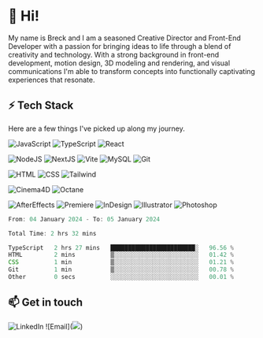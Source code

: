 
# 👋 Hi!

My name is Breck and I am a seasoned Creative Director and Front-End Developer with a passion for bringing ideas to life through a blend of creativity and technology. With a strong background in front-end development, motion design, 3D modeling and rendering, and visual communications I'm able to transform concepts into functionally captivating experiences that resonate.


## ⚡️ Tech Stack

Here are a few things I've picked up along my journey.

![JavaScript](https://img.shields.io/badge/javascript-f1f1f1?style=for-the-badge&logo=javascript) ![TypeScript](https://img.shields.io/badge/TypeScript-f1f1f1?style=for-the-badge&logo=typescript) ![React](https://img.shields.io/badge/React-f1f1f1?style=for-the-badge&logo=react) 

![NodeJS](https://img.shields.io/badge/Node.JS-f1f1f1?style=for-the-badge&logo=node.js) ![NextJS](https://img.shields.io/badge/Next.js-f1f1f1?style=for-the-badge&logo=next.js&logoColor=000000) ![Vite](https://img.shields.io/badge/Vite-f1f1f1?style=for-the-badge&logo=vite&logoColor=%23fffff) ![MySQL](https://img.shields.io/badge/MySQL-f1f1f1?style=for-the-badge&logo=mysql) ![Git](https://img.shields.io/badge/Git-f1f1f1?style=for-the-badge&logo=git)

![HTML](https://img.shields.io/badge/HTML-f1f1f1?style=for-the-badge&logo=HTML5) ![CSS](https://img.shields.io/badge/CSS-f1f1f1?style=for-the-badge&logo=CSS3&logoColor=42adff) ![Tailwind](https://img.shields.io/badge/Tailwind-f1f1f1?style=for-the-badge&logo=TailWindcss)

![Cinema4D](https://img.shields.io/badge/Cinema%204D-f1f1f1?style=for-the-badge&logo=cinema%204d&logoColor=4e2fd2) ![Octane](https://img.shields.io/badge/Octane-f1f1f1?style=for-the-badge&logo=octane%20render&logoColor=e80000)

![AfterEffects](https://img.shields.io/badge/AfterEffects-f1f1f1?style=for-the-badge&logo=adobe%20after%20effects) ![Premiere](https://img.shields.io/badge/Premiere-f1f1f1?style=for-the-badge&logo=adobe%20premiere%20pro) ![InDesign](https://img.shields.io/badge/InDesign-f1f1f1?style=for-the-badge&logo=adobe%20indesign) ![Illustrator](https://img.shields.io/badge/Illustrator-f1f1f1?style=for-the-badge&logo=adobe%20illustrator) ![Photoshop](https://img.shields.io/badge/Photoshop-f1f1f1?style=for-the-badge&logo=adobe%20photoshop)


<!--START_SECTION:waka-->

```js
From: 04 January 2024 - To: 05 January 2024

Total Time: 2 hrs 32 mins

TypeScript   2 hrs 27 mins   ████████████████████████░   96.56 %
HTML         2 mins          ▒░░░░░░░░░░░░░░░░░░░░░░░░   01.42 %
CSS          1 min           ▒░░░░░░░░░░░░░░░░░░░░░░░░   01.21 %
Git          1 min           ▒░░░░░░░░░░░░░░░░░░░░░░░░   00.78 %
Other        0 secs          ░░░░░░░░░░░░░░░░░░░░░░░░░   00.01 %
```

<!--END_SECTION:waka-->


## 📫 Get in touch

![LinkedIn](https://img.shields.io/badge/LinkedIn-f1f1f1?style=for-the-badge&logo=LinkedIn&logoColor=008ff3&link=https%3A%2F%2Fwww.linkedin.com%2Fin%2Fbreck-houghton%2F) ![Email](<a href="mailto:breck.houghton@gmail.com"><img src="https://img.shields.io/badge/Email-f1f1f1?style=for-the-badge&logo=Gmail"></a>)
